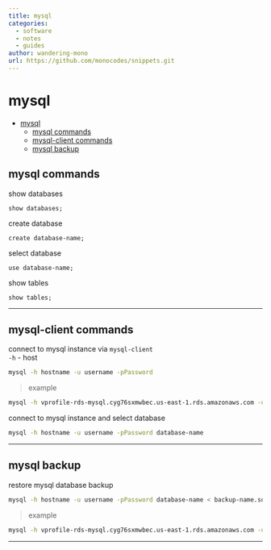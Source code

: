 ```yaml
---
title: mysql
categories:
  - software
  - notes
  - guides
author: wandering-mono
url: https://github.com/monocodes/snippets.git
---
```


# mysql

- [mysql](#mysql)
  - [mysql commands](#mysql-commands)
  - [mysql-client commands](#mysql-client-commands)
  - [mysql backup](#mysql-backup)

## mysql commands

show databases

```mysql
show databases;
```

create database

```mysql
create database-name;
```

select database

```mysql
use database-name;
```

show tables

```mysql
show tables;
```

---

## mysql-client commands

connect to mysql instance via `mysql-client`  
`-h` - host

```sh
mysql -h hostname -u username -pPassword
```

> example

```sh
mysql -h vprofile-rds-mysql.cyg76sxmwbec.us-east-1.rds.amazonaws.com -u admin -pG6TfrbTYjU2uM3TidgP0
```

connect to mysql instance and select database

```sh
mysql -h hostname -u username -pPassword database-name
```

---

## mysql backup

restore mysql database backup

```sh
mysql -h hostname -u username -pPassword database-name < backup-name.sql
```

> example

```sh
mysql -h vprofile-rds-mysql.cyg76sxmwbec.us-east-1.rds.amazonaws.com -u admin -pG6TfrbTYjU2uM3TidgP0 accounts < db_backup.sql
```

---
